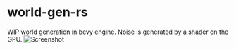 # world-gen-rs

WIP world generation in bevy engine. Noise is generated by a shader on the GPU.
![Screenshot](https://github.com/nlaha/world-gen-rs/blob/master/screenshot01.png)
